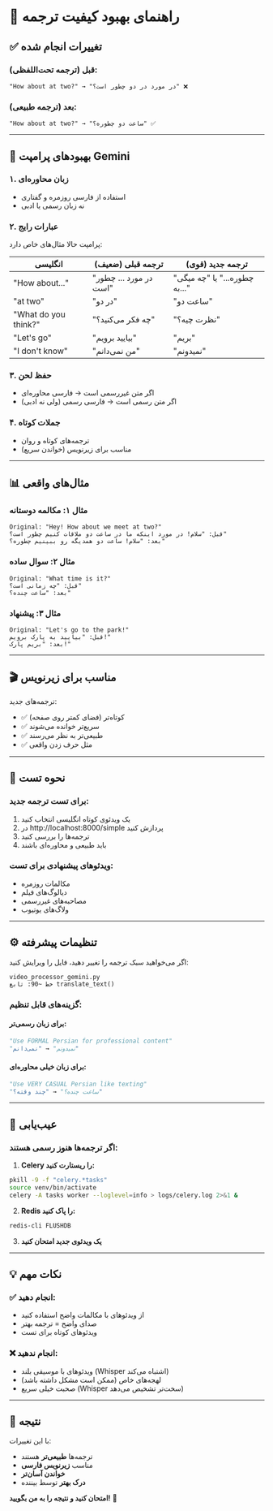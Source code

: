# 🎯 راهنمای بهبود کیفیت ترجمه

## ✅ تغییرات انجام شده

### قبل (ترجمه تحت‌اللفظی):
```
"How about at two?" → "در مورد در دو چطور است؟" ❌
```

### بعد (ترجمه طبیعی):
```
"How about at two?" → "ساعت دو چطوره؟" ✅
```

---

## 🔧 بهبودهای پرامپت Gemini

### ۱. **زبان محاوره‌ای**
- استفاده از فارسی روزمره و گفتاری
- نه زبان رسمی یا ادبی

### ۲. **عبارات رایج**
پرامپت حالا مثال‌های خاص دارد:

| انگلیسی | ترجمه قبلی (ضعیف) | ترجمه جدید (قوی) |
|---------|-------------------|-------------------|
| "How about..." | "در مورد ... چطور است" | "چطوره..." یا "چه میگی به..." |
| "at two" | "در دو" | "ساعت دو" |
| "What do you think?" | "چه فکر می‌کنید؟" | "نظرت چیه؟" |
| "Let's go" | "بیایید برویم" | "بریم" |
| "I don't know" | "من نمی‌دانم" | "نمیدونم" |

### ۳. **حفظ لحن**
- اگر متن غیررسمی است → فارسی محاوره‌ای
- اگر متن رسمی است → فارسی رسمی (ولی نه ادبی)

### ۴. **جملات کوتاه**
- ترجمه‌های کوتاه و روان
- مناسب برای زیرنویس (خواندن سریع)

---

## 📊 مثال‌های واقعی

### مثال ۱: مکالمه دوستانه
```
Original: "Hey! How about we meet at two?"
قبل: "سلام! در مورد اینکه ما در ساعت دو ملاقات کنیم چطور است؟"
بعد: "سلام! ساعت دو همدیگه رو ببینیم چطوره؟"
```

### مثال ۲: سوال ساده
```
Original: "What time is it?"
قبل: "چه زمانی است؟"
بعد: "ساعت چنده؟"
```

### مثال ۳: پیشنهاد
```
Original: "Let's go to the park!"
قبل: "بیایید به پارک برویم!"
بعد: "بریم پارک!"
```

---

## 🎬 مناسب برای زیرنویس

ترجمه‌های جدید:
- ✅ کوتاه‌تر (فضای کمتر روی صفحه)
- ✅ سریع‌تر خوانده می‌شوند
- ✅ طبیعی‌تر به نظر می‌رسند
- ✅ مثل حرف زدن واقعی

---

## 🔄 نحوه تست

### برای تست ترجمه جدید:

1. یک ویدئوی کوتاه انگلیسی انتخاب کنید
2. در http://localhost:8000/simple پردازش کنید
3. ترجمه‌ها را بررسی کنید
4. باید طبیعی و محاوره‌ای باشند

### ویدئوهای پیشنهادی برای تست:
- مکالمات روزمره
- دیالوگ‌های فیلم
- مصاحبه‌های غیررسمی
- ولاگ‌های یوتیوب

---

## ⚙️ تنظیمات پیشرفته

اگر می‌خواهید سبک ترجمه را تغییر دهید، فایل را ویرایش کنید:
```
video_processor_gemini.py
خط ~90: تابع translate_text()
```

### گزینه‌های قابل تنظیم:

#### برای زبان رسمی‌تر:
```python
"Use FORMAL Persian for professional content"
"نمیدونم" → "نمی‌دانم"
```

#### برای زبان خیلی محاوره‌ای:
```python
"Use VERY CASUAL Persian like texting"
"ساعت چنده؟" → "چند وقته؟"
```

---

## 🐛 عیب‌یابی

### اگر ترجمه‌ها هنوز رسمی هستند:

1. **Celery را ریستارت کنید:**
```bash
pkill -9 -f "celery.*tasks"
source venv/bin/activate
celery -A tasks worker --loglevel=info > logs/celery.log 2>&1 &
```

2. **Redis را پاک کنید:**
```bash
redis-cli FLUSHDB
```

3. **یک ویدئوی جدید امتحان کنید**

---

## 💡 نکات مهم

### ✅ انجام دهید:
- از ویدئوهای با مکالمات واضح استفاده کنید
- صدای واضح = ترجمه بهتر
- ویدئوهای کوتاه برای تست

### ❌ انجام ندهید:
- ویدئوهای با موسیقی بلند (Whisper اشتباه می‌کند)
- لهجه‌های خاص (ممکن است مشکل داشته باشد)
- صحبت خیلی سریع (Whisper سخت‌تر تشخیص می‌دهد)

---

## 🎯 نتیجه

با این تغییرات:
- ترجمه‌ها **طبیعی‌تر** هستند
- مناسب **زیرنویس فارسی** 
- **خواندن آسان‌تر**
- **درک بهتر** توسط بیننده

**امتحان کنید و نتیجه را به من بگویید!** 🚀
